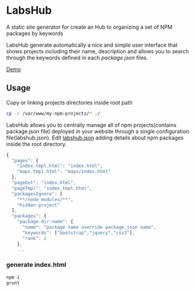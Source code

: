 
# LabsHub

A static site generator for create an Hub to organizing a set of NPM packages by keywords

LabsHub generate automatically a nice and simple user interface that shows projects including their name, description and allows you to search through the keywords defined in each *package.json* files.

[Demo](http://labs.easyblog.it/)

## Usage
Copy or linking projects directories inside root path
```bash
cp -r /var/www/my-npm-projects/* ./
```
LabsHub allows you to centrally manage all of npm projects(contains package.json file) deployed in your website through a single configuration file(labshub.json). Edit [labshub.json](https://github.com/stefanocudini/labs/blob/master/labshub.json) adding details about npm packages inside the root directory.
```javascript
{
  "pages": {
    "index.tmpl.html": "index.html",
    "maps.tmpl.html": "maps/index.html"
  },
  "pageOut": "index.html",
  "pageTmpl": "index.tmpl.html",
  "packagesIgnore": [
    "**/node_modules/**",
    "hidden-project"
  ],
  "packages": {
    "package-dir-name": {
      "name": "package name override package.json name",
      "keywords": ["bootstrap","jquery","css3"],
      "rank": 2
    },
    ...
```

### generate index.html
```bash
npm i
grunt
```
